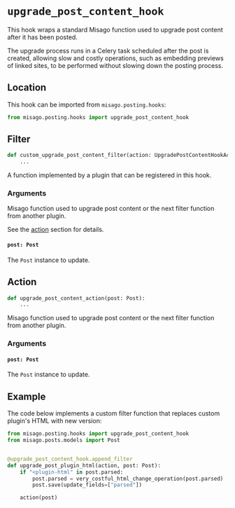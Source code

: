 # `upgrade_post_content_hook`

This hook wraps a standard Misago function used to upgrade post content after it has been posted.

The upgrade process runs in a Celery task scheduled after the post is created, allowing slow and costly operations, such as embedding previews of linked sites, to be performed without slowing down the posting process.


## Location

This hook can be imported from `misago.posting.hooks`:

```python
from misago.posting.hooks import upgrade_post_content_hook
```


## Filter

```python
def custom_upgrade_post_content_filter(action: UpgradePostContentHookAction, post: Post):
    ...
```

A function implemented by a plugin that can be registered in this hook.


### Arguments

Misago function used to upgrade post content or the next filter function from another plugin.

See the [action](#action) section for details.


#### `post: Post`

The `Post` instance to update.


## Action

```python
def upgrade_post_content_action(post: Post):
    ...
```

Misago function used to upgrade post content or the next filter function from another plugin.


### Arguments

#### `post: Post`

The `Post` instance to update.


## Example

The code below implements a custom filter function that replaces custom plugin's HTML with new version:

```python
from misago.posting.hooks import upgrade_post_content_hook
from misago.posts.models import Post


@upgrade_post_content_hook.append_filter
def upgrade_post_plugin_html(action, post: Post):
    if "<plugin-html" in post.parsed:
        post.parsed = very_costful_html_change_operation(post.parsed)
        post.save(update_fields=["parsed"])

    action(post)
```